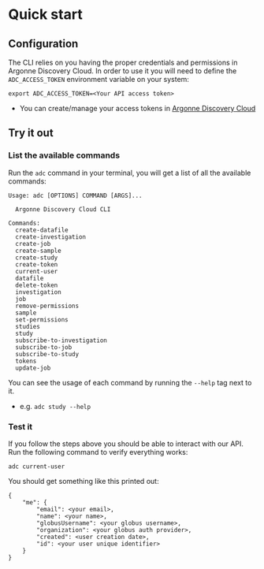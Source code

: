 # Quick start

## Configuration

The CLI relies on you having the proper credentials and permissions in Argonne Discovery Cloud.
In order to use it you will need to define the `ADC_ACCESS_TOKEN` environment variable on your system:
```
export ADC_ACCESS_TOKEN=<Your API access token>
```
*  You can create/manage your access tokens in [Argonne Discovery Cloud](https://stage.discoverycloud.anl.gov/)

## Try it out

### List the available commands

Run the `adc` command in your terminal, you will get a list of all the available commands:
```
Usage: adc [OPTIONS] COMMAND [ARGS]...

  Argonne Discovery Cloud CLI

Commands:
  create-datafile
  create-investigation
  create-job
  create-sample
  create-study
  create-token
  current-user
  datafile
  delete-token
  investigation
  job
  remove-permissions
  sample
  set-permissions
  studies
  study
  subscribe-to-investigation
  subscribe-to-job
  subscribe-to-study
  tokens
  update-job
```

You can see the usage of each command by running the `--help` tag next to it.
* e.g. `adc study --help`

### Test it

If you follow the steps above you should be able to interact with our API.
Run the following command to verify everything works:
```
adc current-user
```

You should get something like this printed out:
```
{
    "me": {
        "email": <your email>,
        "name": <your name>,
        "globusUsername": <your globus username>,
        "organization": <your globus auth provider>,
        "created": <user creation date>,
        "id": <your user unique identifier>
    }
}
```